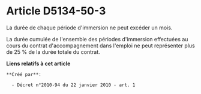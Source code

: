 # Article D5134-50-3

La durée de chaque période d'immersion ne peut excéder un mois. 

La durée cumulée de l'ensemble des périodes d'immersion effectuées au cours du contrat d'accompagnement dans l'emploi ne peut
représenter plus de 25 % de la durée totale du contrat.

**Liens relatifs à cet article**

	**Créé par**:

	  - Décret n°2010-94 du 22 janvier 2010 - art. 1
